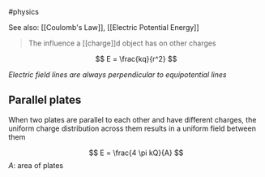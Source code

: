 #physics 

See also: [[Coulomb's Law]], [[Electric Potential Energy]]

> The influence a [[charge]]d object has on other charges

$$ E = \frac{kq}{r^2} $$

*Electric field lines are always perpendicular to equipotential lines*

## Parallel plates
When two plates are parallel to each other and have different charges, the uniform charge distribution across them results in a uniform field between them

$$ E = \frac{4 \pi kQ}{A} $$
$A$: area of plates